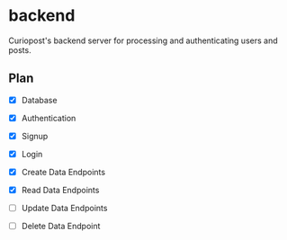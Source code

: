 # backend

Curiopost's backend server for processing and authenticating users and posts.

## Plan

- [x] Database
- [x] Authentication
- [x] Signup
- [x] Login

- [x] Create Data Endpoints
- [x] Read Data Endpoints
- [ ] Update Data Endpoints
- [ ] Delete Data Endpoint

